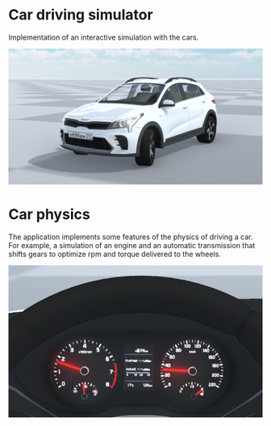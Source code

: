 # Car driving simulator

Implementation of an interactive simulation with the cars.

![](Screenshots/kia_rio_x.png)

# Car physics

The application implements some features of the physics of driving a car. For example, a simulation of an engine and an automatic transmission that shifts gears to optimize rpm and torque delivered to the wheels.

![](Screenshots/dashboard.png)